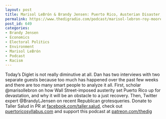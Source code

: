 ```yaml
---
layout: post
title: Marisol LeBrón & Brandy Jensen: Puerto Rico, Austerian Disaster; Roy Moore, Perfect Republican
permalink: https://www.thedigradio.com/podcast/marisol-lebron-roy-moore-perfect-republican/index.html
post_id: 649
categories: 
- Brandy Jensen
- Economics
- Electoral Politics
- Environment
- Marisol LeBrón
- Podcast
- Racism
---
```


Today’s Diglet is not really diminutive at all. Dan has two interviews with two separate guests because too much has happened over the past few weeks and there are too many smart people to analyze it all. First, scholar @marisollebron on how Wall Street-imposed austerity set Puerto Rico up for devastation, and why it will be an obstacle to a just recovery. Then, Twitter expert @BrandyLJensen on recent Republican grotesqueries. Donate to Taller Salud in PR at 
[facebook.com/taller.salud](facebook.com/taller.salud), check out 
[puertoricosyllabus.com](puertoricosyllabus.com) and support this podcast at 
[patreon.com/thedig](patreon.com/thedig)